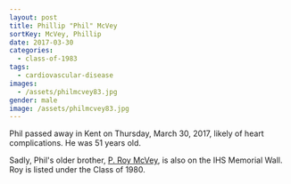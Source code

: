 ```yaml
---
layout: post
title: Phillip "Phil" McVey
sortKey: McVey, Phillip
date: 2017-03-30
categories:
  - class-of-1983
tags:
  - cardiovascular-disease
images:
  - /assets/philmcvey83.jpg
gender: male
image: /assets/philmcvey83.jpg
---
```

Phil passed away in Kent on Thursday, March 30, 2017, likely of heart complications. He was 51 years old.

Sadly, Phil's older brother, [P. Roy McVey](https://ihsmemorial.org/class-of-1980/p-roy-mcvey/), is also on the IHS Memorial Wall. Roy is listed under the Class of 1980.